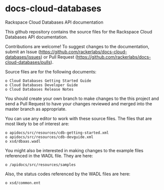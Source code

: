 docs-cloud-databases
====================

Rackspace Cloud Databases API documentation

This github repository contains the source files for the Rackspace Cloud Databases API documentation. 

Contributions are welcome! To suggest changes to the documentation, submit an Issue (https://github.com/rackerlabs/docs-cloud-databases/issues) or Pull Request (https://github.com/rackerlabs/docs-cloud-databases/pulls).

Source files are for the following documents:

    o Cloud Databases Getting Started Guide
    o Cloud Databases Developer Guide
    o Cloud Databases Release Notes

You should create your own branch to make changes to the this project and send a Pull Request to have your changes
reviewed and merged into the master branch as appropriate.

You can use any editor to work with these source files. The files that are most likely to be of interest are:

    o apidocs/src/resources/cdb-getting-started.xml 
    o apidocs/src/resources/cdb-devguide.xml
    o xsd/dbaas.wadl

You might also be interested in making changes to the example files referenced in the WADL file. They are here:

    o /apidocs/src/resources/samples

Also, the status codes referenced by the WADL files are here:

    o xsd/common.ent


